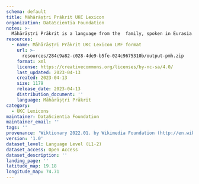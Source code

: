 ```yaml
---
schema: default
title: Māhārāṣṭri Prākrit UKC Lexicon
organization: DataScientia Foundation
notes: >-
  Māhārāṣṭri Prākrit is a language from the  family, spoken in Eurasia. The UKC Lexicon of Māhārāṣṭri Prākrit is represented as a lexico-semantic network. It consists of words, word senses, synsets, as well as sense-level and synset-level relationships.
resources:
  - name: Māhārāṣṭri Prākrit UKC Lexicon LMF format
    url: >-
      resources/284c9a82-c028-4de9-b5fe-024c9675310b/output-pmh.zip
    format: xml
    license: https://creativecommons.org/licenses/by-nc-sa/4.0/
    last_updated: 2023-04-13
    created: 2023-04-13
    size: 1179
    release_date: 2023-04-13
    distribution_document: ''
    language: Māhārāṣṭri Prākrit
category:
  - UKC Lexicons
maintainer: DataScientia Foundation
maintainer_email: ''
tags: ''
provenance: 'Wiktionary 2022.01. by Wikimedia Foundation (http://en.wiktionary.org); Princeton WordNet 2.1 by Princeton University (https://wordnet.princeton.edu)'
version: '1.0'
dataset_level: Language Level (L1-2)
dataset_access: Open Access
dataset_description: ''
landing_page: ''
latitude_map: 19.18
longitude_map: 74.71
---
```

